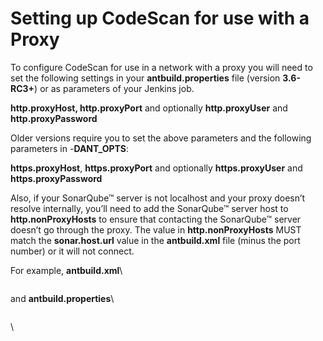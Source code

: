 # Setting up CodeScan for use with a Proxy

To configure CodeScan for use in a network with a proxy you will need to set the following settings in your **antbuild.properties** file (version **3.6-RC3+**) or as parameters of your Jenkins job.

**http.proxyHost, http.proxyPort** and optionally **http.proxyUser** and **http.proxyPassword**

Older versions require you to set the above parameters and the following parameters in -**DANT\_OPTS**:

**https.proxyHost**, **https.proxyPort** and optionally **https.proxyUser** and **https.proxyPassword**

Also, if your SonarQube™ server is not localhost and your proxy doesn’t resolve internally, you’ll need to add the SonarQube™ server host to **http.nonProxyHosts** to ensure that contacting the SonarQube™ server doesn’t go through the proxy. The value in **http.nonProxyHosts** MUST match the **sonar.host.url** value in the **antbuild.xml** file (minus the port number) or it will not connect.

For example, **antbuild.xml**\


<figure><img src="https://cdn.document360.io/8711f4e7-c040-4616-aac9-d947f87e4619/Images/Documentation/image(360).png" alt=""><figcaption></figcaption></figure>

and **antbuild.properties**\


<figure><img src="https://cdn.document360.io/8711f4e7-c040-4616-aac9-d947f87e4619/Images/Documentation/image(361).png" alt=""><figcaption></figcaption></figure>

\
